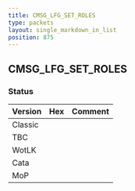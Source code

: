 ```yaml
---
title: CMSG_LFG_SET_ROLES
type: packets
layout: single_markdown_in_list
position: 875
---
```


## CMSG_LFG_SET_ROLES

### Status

Version | Hex | Comment
---------- | ---------- | ---------- 
Classic |  |  
TBC |  |  
WotLK |  |  
Cata |  |  
MoP |  |  